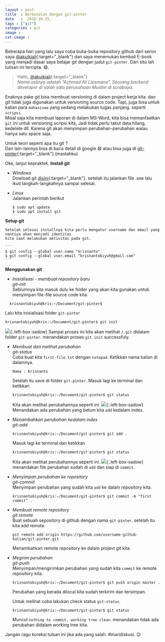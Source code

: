 ```yaml
---
layout : post
title  : Berkenalan dengan git-pinter
date   :  2018-10-25,
tags : ["git"]
categories : git
image :
cat-image :
---
```


Beberapa hari yang lalu saya coba buka-buka repository github dari serior saya
[@akuikiali](https://github.com/akuikialie){:target="_blank"}
dan saya menemukan kembali E-book yang menjadi dasar saya belajar git dengan judul
`git-pinter`. Dari situ lah tulisan ini tercipta. 😄.

> Hallo, [@akuikiali](https://github.com/akuikialie){:target="_blank"}<br>
> *Nama aslinya adalah "Achmad Ali Liesmana", Seorang backend developer di salah satu perusahaan Muslim di surabaya.*

Enaknya pake git bisa membuat versioning di dalam project kerja kita. dan git tidak juga digunakan untuk versioning source code.
Tapi, juga bisa untuk kalian para `mahasiswa` yang sedang melakukan tugas panjang. seperti `scripsi`. <br>
Misal saja kita membuat laporan di dalam MS-Word, kita bisa memanfaatkan `git` ini untuk versioning scripsi kita,
Jadi tidak perlu takut data hilang, kedelete dll. Karena git akan menyimpan perubahan-perubahan walau hanya satu space saja.

Untuk teori seperti apa itu git ?<br>
Dan lain-lainnya bisa di baca detail di google 😄 atau bisa juga di [git-pinter](https://github.com/akuikialie/git-pinter/blob/master/git-pinter.pdf){:target="_blank"}.(mastahku)

Oke, lanjut kepraktek.
 **Install git**
 * *Windows* <br>
   Dowload git [disini](https://git-scm.com/download/win){:target="_blank"}. setelah itu jalankan file .exe lalu ikuti langkah-langkahnya sampai selesai.

* *Linux* <br>
  Jalankan perintah berikut
    ```
    $ sudo apt update
    $ sudo apt install git
    ```

**Setup git**

    Setelah selesai installnya kita perlu mengatur username dan email yang nantiya akan menjadi identitas
    kita saat melakukan aktivitas pada git.

    ```
    $ git config --global user.name "krisnanto"
    $ git config --global user.email "krisnantobiyuh@gmail.com"
    ```

**Menggunakan git**

* *Inisialisasi - membuat repository baru* <br>
  *git-init* <br>
  Seblumnya kita masuk dulu ke folder yang akan kita gunakan untuk menyimpan file-file source code kita.
```
  krisnantobiyuh@kris:~/Document/git-pinter$
```

  Lalu kita inisialisasi folder `git-pinter`
  ```
  krisnantobiyuh@kris:~/Document/git-pinter$ git init
  ```
![]({{site.baseurl}}/images/git-init.jpg){:.left-box-sadow}
  Sampai proses ini kita akan melihat `/.git` didalam folder `git-pinter`. menandakan proses `git init` successfuly.

* *Membuat dan melihat perubahan* <br>
  *git-status* <br>
  Coba buat kita `first-file.txt` dengan `notepad`. Ketikkan nama kalian di dalamnya.
    ```
    Nama : Krisnanto
    ```
    Setelah itu save di folder `git-pinter`.
    Masuk lagi ke terminal dan ketikkan
     ```
    krisnantobiyuh@kris:~/Document/git-pinter$ git status
    ```
    Kita akan melihat perubahannya seperti ini.
    ![]({{site.baseurl}}/images/git-status.jpg){:.left-box-sadow}
    Menandakan ada perubahan yang belum kita `add` kedalam index.


* *Menambahkan perubahan kedalam index* <br>
  *git-add* <br>
    ```
    krisnantobiyuh@kris:~/Document/git-pinter$ git add .
    ```

    Masuk lagi ke terminal dan ketikkan
    ```
    krisnantobiyuh@kris:~/Document/git-pinter$ git status
    ```
    Kita akan melihat perubahannya seperti ini.
    ![]({{site.baseurl}}/images/git-status-after-add.jpg){:.left-box-sadow}
    menandakan file perubahan sudah di `add` dan siap di `commit`.

* *Menyimpan perubahan ke repository* <br>
  *git-commit* <br>
  Menyimpan perubahan yang sudah kita `add` ke dalam repository kita.
  ```
  krisnantobiyuh@kris:~/Document/git-pinter$ git commit -m "first commit" .
  ```

* *Membuat remote repository* <br>
  *git remote* <br>
  Buat sebuah sepository di github dengan nama `git-pinter`. setelah itu kita add remote.
  ```
  git remote add origin https://github.com/username-github-kalian/git-pinter.git
  ```
  Menambahkan remote repository ke dalam projevt git kita.

* *Megirim perubahan* <br>
  *git-push* <br>
  Menyimpan/mengirimkan perubahan yang sudah kita `commit` ke remote repository kita.
  ```
  krisnantobiyuh@kris:~/Document/git-pinter$ git push origin master .
  ```
  Perubahan yang berada dilocal kita sudah terkirim dan tersimpan.

  Untuk melihat coba lakukan check status `git-status`.
  ```
  krisnantobiyuh@kris:~/Document/git-pinter$ git status
  ```
  Muncul `nothing to commit, working tree clean`. menandakan tidak ada perubahan didalam working tree kita.

 Jangan ragu koreksi tulsan ini jika ada yang salah. #maridiskusi. 😉



